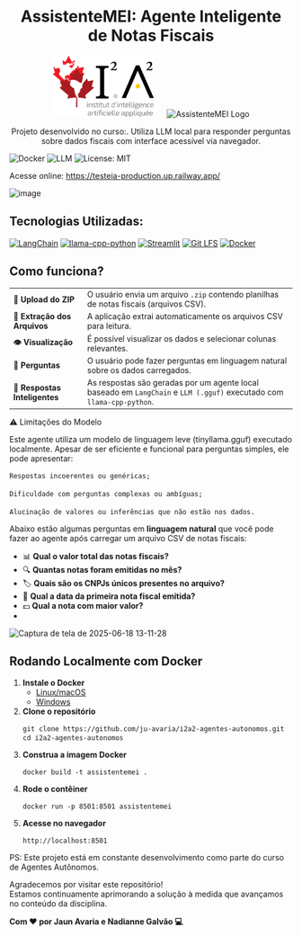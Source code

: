 <h1 align="center"> AssistenteMEI: Agente Inteligente de Notas Fiscais</h1>

<p align="center">
  <img src="imgs/logo_i2a2.png" alt="i2a2 Logo" width="180"/>
  &nbsp;&nbsp;&nbsp;&nbsp;
  <img src="imgs/LOGO.png" alt="AssistenteMEI Logo" width="110"/>
</p>


<p align="center">
  Projeto desenvolvido no curso:. Utiliza LLM local para responder perguntas sobre dados fiscais com interface acessível via navegador.
</p>

![Docker](https://img.shields.io/badge/docker-ready-blue)
![LLM](https://img.shields.io/badge/LLM-local-lightgrey)
![License: MIT](https://img.shields.io/badge/License-MIT-yellow.svg)

Acesse online: https://testeia-production.up.railway.app/


![image](https://github.com/user-attachments/assets/971dd4c8-2136-4643-a8fc-138baa80506c)

## Tecnologias Utilizadas: 

[![LangChain](https://img.shields.io/badge/LangChain-4B8BBE?style=for-the-badge&logo=python&logoColor=white)](https://www.langchain.com/)
[![llama-cpp-python](https://img.shields.io/badge/llama--cpp--python-FFB000?style=for-the-badge)](https://github.com/abetlen/llama-cpp-python)
[![Streamlit](https://img.shields.io/badge/Streamlit-FF4B4B?style=for-the-badge&logo=streamlit&logoColor=white)](https://streamlit.io/)
[![Git LFS](https://img.shields.io/badge/Git_LFS-F1502F?style=for-the-badge&logo=git&logoColor=white)](https://git-lfs.com/)
[![Docker](https://img.shields.io/badge/Docker-2496ED?style=for-the-badge&logo=docker&logoColor=white)](https://www.docker.com/)

## Como funciona? 


<table>
  <tr>
    <td><strong>📁 Upload do ZIP</strong></td>
    <td>O usuário envia um arquivo <code>.zip</code> contendo planilhas de notas fiscais (arquivos CSV).</td>
  </tr>
  <tr>
    <td><strong>📂 Extração dos Arquivos</strong></td>
    <td>A aplicação extrai automaticamente os arquivos CSV para leitura.</td>
  </tr>
  <tr>
    <td><strong>👁️ Visualização</strong></td>
    <td>É possível visualizar os dados e selecionar colunas relevantes.</td>
  </tr>
  <tr>
    <td><strong>🧠 Perguntas</strong></td>
    <td>O usuário pode fazer perguntas em linguagem natural sobre os dados carregados.</td>
  </tr>
  <tr>
    <td><strong>💬 Respostas Inteligentes</strong></td>
    <td>As respostas são geradas por um agente local baseado em <code>LangChain</code> e <code>LLM (.gguf)</code> executado com <code>llama-cpp-python</code>.</td>
  </tr>
</table>

⚠️ Limitações do Modelo

Este agente utiliza um modelo de linguagem leve (tinyllama.gguf) executado localmente. Apesar de ser eficiente e funcional para perguntas simples, ele pode apresentar:

    Respostas incoerentes ou genéricas;

    Dificuldade com perguntas complexas ou ambíguas;

    Alucinação de valores ou inferências que não estão nos dados.
    
Abaixo estão algumas perguntas em **linguagem natural** que você pode fazer ao agente após carregar um arquivo CSV de notas fiscais:

- 📊 **Qual o valor total das notas fiscais?**
- 🔍 **Quantas notas foram emitidas no mês?**
- 🏷️ **Quais são os CNPJs únicos presentes no arquivo?**
- 📅 **Qual a data da primeira nota fiscal emitida?**
- 💵 **Qual a nota com maior valor?**
- 
![Captura de tela de 2025-06-18 13-11-28](https://github.com/user-attachments/assets/14bbbd0e-4ad8-4dbd-85fd-78beb2813805)


<h2>Rodando Localmente com Docker</h2>

<ol>
  <li><strong>Instale o Docker</strong><br>
    <ul>
      <li><a href="https://docs.docker.com/engine/install/">Linux/macOS</a></li>
      <li><a href="https://docs.docker.com/desktop/install/windows-install/">Windows</a></li>
    </ul>
  </li>

  <li><strong>Clone o repositório</strong><br>
    <pre><code>git clone https://github.com/ju-avaria/i2a2-agentes-autonomos.git
cd i2a2-agentes-autonomos</code></pre>
  </li>

  <li><strong>Construa a imagem Docker</strong><br>
    <pre><code>docker build -t assistentemei .</code></pre>
  </li>

  <li><strong>Rode o contêiner</strong><br>
    <pre><code>docker run -p 8501:8501 assistentemei</code></pre>
  </li>

  <li><strong>Acesse no navegador</strong><br>
    <pre><code>http://localhost:8501</code></pre>
  </li>
</ol>

PS: Este projeto está em constante desenvolvimento como parte do curso de Agentes Autônomos.

Agradecemos por visitar este repositório!  
Estamos continuamente aprimorando a solução à medida que avançamos no conteúdo da disciplina.

<strong>Com ❤️ por Jaun Avaria e Nadianne Galvão  💻</strong>

